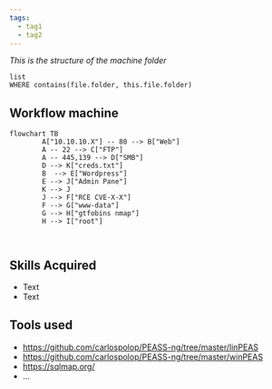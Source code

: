 ```yaml
---
tags:
  - tag1 
  - tag2
---
```


*This is the structure of the machine folder*
```dataview
list
WHERE contains(file.folder, this.file.folder)
```


## Workflow machine
```mermaid
flowchart TB
        A["10.10.10.X"] -- 80 --> B["Web"]
        A -- 22 --> C["FTP"]
		A -- 445,139 --> D["SMB"]
		D --> K["creds.txt"]
		B  --> E["Wordpress"]
		E --> J["Admin Pane"]
		K --> J
		J --> F["RCE CVE-X-X"]
		F --> G["www-data"]
		G --> H["gtfobins nmap"]
		H --> I["root"]

  
```
## Skills Acquired

- Text
- Text

## Tools used

- https://github.com/carlospolop/PEASS-ng/tree/master/linPEAS
- https://github.com/carlospolop/PEASS-ng/tree/master/winPEAS
- https://sqlmap.org/
- ...

